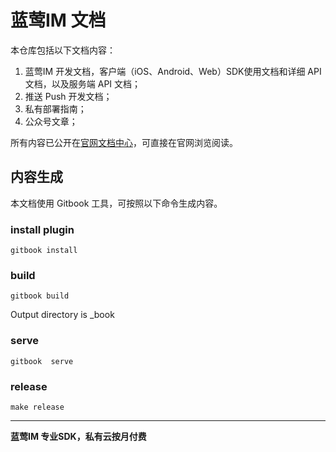 # 蓝莺IM 文档

本仓库包括以下文档内容：

1. 蓝莺IM 开发文档，客户端（iOS、Android、Web）SDK使用文档和详细 API 文档，以及服务端 API 文档；
3. 推送 Push 开发文档；
4. 私有部署指南；
5. 公众号文章；

所有内容已公开在[官网文档中心](https://docs.lanyingim.com/)，可直接在官网浏览阅读。

## 内容生成

本文档使用 Gitbook 工具，可按照以下命令生成内容。

### install plugin
```
gitbook install
```
### build
```
gitbook build
```
Output directory is _book
### serve
```
gitbook  serve
```
### release
```
make release
```

-- --
**蓝莺IM 专业SDK，私有云按月付费**
